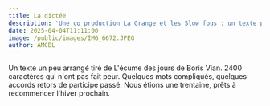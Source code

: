 ```yaml
---
title: La dictée
description: 'Une co production La Grange et les Slow fous : un texte pas si facile lu, relu, dicté et...corrigé. les lyricantois sont plutôt forts en orthographe !!'
date: 2025-04-04T11:11:00
image: /public/images/IMG_6672.JPEG
author: AMCBL
---
```

Un texte un peu arrangé tiré de L'écume des jours de Boris Vian. 2400 caractères qui n'ont pas fait peur. Quelques mots compliqués, quelques accords retors de participe passé. Nous étions une trentaine, prêts à recommencer l'hiver prochain.
